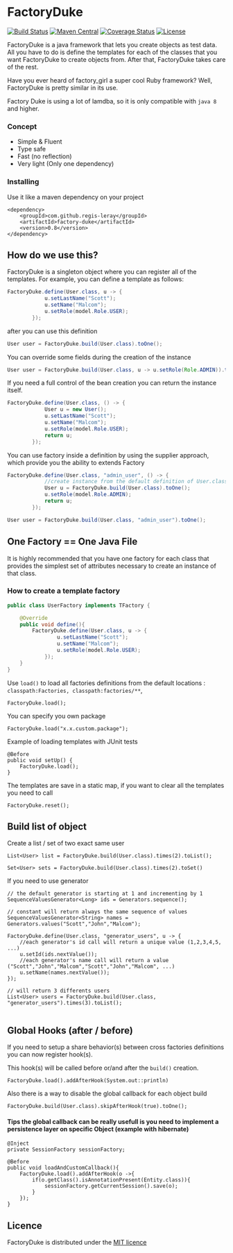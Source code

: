 # FactoryDuke 

[![Build Status](https://travis-ci.org/regis-leray/factory_duke.png?branch=master)](https://travis-ci.org/regis-leray/factory_duke)
[![Maven Central](https://img.shields.io/maven-central/v/com.github.regis-leray/factory-duke.svg?style=flat)](https://maven-badges.herokuapp.com/maven-central/com.github.regis-leray/factory-duke)
[![Coverage Status](https://coveralls.io/repos/github/regis-leray/factory_duke/badge.svg?branch=master)](https://coveralls.io/github/regis-leray/factory_duke?branch=master)
[![License](http://img.shields.io/:license-mit-blue.svg?style=flat)](http://vtence.mit-license.org)


FactoryDuke is a java framework that lets you create objects as test data. All you have to do is define the templates for each of the classes that you want FactoryDuke to create objects from. After that, FactoryDuke takes care of the rest.

Have you ever heard of factory_girl a super cool Ruby framework? Well, FactoryDuke is pretty similar in its use.

Factory Duke is using a lot of lamdba, so it is only compatible with ```java 8``` and higher.

### Concept 

* Simple & Fluent 
* Type safe
* Fast (no reflection)
* Very light (Only one dependency)

### Installing

Use it like a maven dependency on your project

```
<dependency>
    <groupId>com.github.regis-leray</groupId>
    <artifactId>factory-duke</artifactId>
    <version>0.8</version>
</dependency>
```

## How do we use this?

FactoryDuke is a singleton object where you can register all of the templates. For example, you can define a template as follows:

````java
FactoryDuke.define(User.class, u -> {
			u.setLastName("Scott");
			u.setName("Malcom");
			u.setRole(model.Role.USER);
		});
````

after you can use this definition

```java
User user = FactoryDuke.build(User.class).toOne();
```

You can override some fields during the creation of the instance

```java
User user = FactoryDuke.build(User.class, u -> u.setRole(Role.ADMIN)).toOne();
```

If you need a full control of the bean creation you can return the instance itself.

````java
FactoryDuke.define(User.class, () -> {
			User u = new User();
			u.setLastName("Scott");
			u.setName("Malcom");
			u.setRole(model.Role.USER);
			return u;
		});
````

You can use factory inside a definition by using the supplier approach, which provide you the ability to extends Factory

````java
FactoryDuke.define(User.class, "admin_user", () -> {
			//create instance from the default definition of User.class
			User u = FactoryDuke.build(User.class).toOne();
			u.setRole(model.Role.ADMIN);
			return u;
		});
````

```java
User user = FactoryDuke.build(User.class, "admin_user").toOne();
```


## One Factory == One Java File

It is highly recommended that you have one factory for each class that provides the simplest set of attributes necessary to create an instance of that class.

### How to create a template factory

```java
public class UserFactory implements TFactory {

	@Override
	public void define(){
		FactoryDuke.define(User.class, u -> {
    			u.setLastName("Scott");
    			u.setName("Malcom");
    			u.setRole(model.Role.USER);
    		});
	}
}
```

Use ```load()``` to load all factories definitions from the default locations : ```classpath:Factories, classpath:factories/**```, 

```
FactoryDuke.load();
```

You can specify you own package

```
FactoryDuke.load("x.x.custom.package");
```

Example of loading templates with JUnit tests

```
@Before
public void setUp() {
    FactoryDuke.load();
}
```

The templates are save in a static map, if you want to clear all the templates you need to call

```
FactoryDuke.reset();
```

## Build list of object


Create a list / set of two exact same user
```
List<User> list = FactoryDuke.build(User.class).times(2).toList();

Set<User> sets = FactoryDuke.build(User.class).times(2).toSet()
```

If you need to use generator 
 
```
// the default generator is starting at 1 and incrementing by 1
SequenceValuesGenerator<Long> ids = Generators.sequence();

// constant will return always the same sequence of values
SequenceValuesGenerator<String> names = Generators.values("Scott","John","Malcom");

FactoryDuke.define(User.class, "generator_users", u -> {
	//each generator's id call will return a unique value (1,2,3,4,5, ...)
	u.setId(ids.nextValue());
	//each generator's name call will return a value ("Scott","John","Malcom","Scott","John","Malcom", ...)
	u.setName(names.nextValue());
});

// will return 3 differents users
List<User> users = FactoryDuke.build(User.class, "generator_users").times(3).toList();
 
``` 

## Global Hooks (after / before)

If you need to setup a share behavior(s) between cross factories definitions you can now register hook(s).
 
This hook(s) will be called before or/and after the ```build()``` creation.

```
FactoryDuke.load().addAfterHook(System.out::println)
```

Also there is a way to disable the global callback for each object build

```
FactoryDuke.build(User.class).skipAfterHook(true).toOne();
```

#### Tips the global callback can be really usefull is you need to implement a persistence layer on specific Object (example with hibernate)

```
@Inject
private SessionFactory sessionFactory;

@Before
public void loadAndCustomCallback(){
	FactoryDuke.load().addAfterHook(o ->{
		if(o.getClass().isAnnotationPresent(Entity.class)){
			sessionFactory.getCurrentSession().save(o);
		}
	});
}
```

## Licence

FactoryDuke is distributed under the [MIT licence](https://opensource.org/licenses/MIT)
